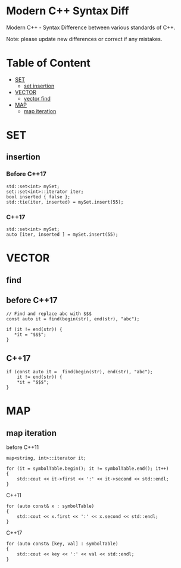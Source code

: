 # Modern C++ Syntax Diff

Modern C++ - Syntax Difference between various standards of C++. 

Note: please update new differences or correct if any mistakes.

<!-- md-cpp-begin -->
# Table of Content
* [SET](#set)
  * [set insertion](#set-insertion)
* [VECTOR](#vector)
  * [vector find](#vector-find)
* [MAP](#map)
  * [map iteration](#map-iteration)   
<!-- md-cpp-end -->

# SET

## insertion

### Before C++17
```
std::set<int> mySet;
set::set<int>::iterator iter;
bool inserted { false };
std::tie(iter, inserted) = mySet.insert(55);
```
### C++17
```
std::set<int> mySet;
auto [iter, inserted ] = mySet.insert(55);
```
# VECTOR

## find

## before C++17
```
// Find and replace abc with $$$
const auto it = find(begin(str), end(str), "abc");
 
if (it != end(str)) {
   *it = "$$$";
}
```
## C++17
```
if (const auto it =  find(begin(str), end(str), "abc");
    it != end(str)) {
    *it = "$$$";
}
```

# MAP

## map iteration

before C++11
```
map<string, int>::iterator it;

for (it = symbolTable.begin(); it != symbolTable.end(); it++)
{
    std::cout << it->first << ':' << it->second << std::endl;
}
```
C++11

```
for (auto const& x : symbolTable)
{
    std::cout << x.first << ':' << x.second << std::endl;
}
```
C++17

```
for (auto const& [key, val] : symbolTable)
{
    std::cout << key << ':' << val << std::endl;
}
```
